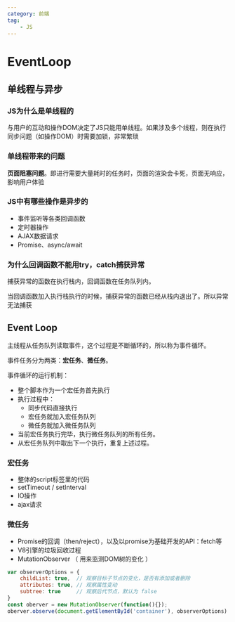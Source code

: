 ```yaml
---
category: 前端
tag:
    - JS
---
```


# EventLoop

## 单线程与异步

### JS为什么是单线程的

与用户的互动和操作DOM决定了JS只能用单线程。如果涉及多个线程，则在执行同步问题（如操作DOM）时需要加锁，非常繁琐



### 单线程带来的问题

**页面阻塞问题**。即进行需要大量耗时的任务时，页面的渲染会卡死，页面无响应，影响用户体验



### JS中有哪些操作是异步的

- 事件监听等各类回调函数
- 定时器操作
- AJAX数据请求
- Promise、async/await



### 为什么回调函数不能用try，catch捕获异常

捕获异常的函数在执行栈内，回调函数在任务队列内。

当回调函数加入执行栈执行的时候，捕获异常的函数已经从栈内退出了。所以异常无法捕获



## Event Loop

主线程从任务队列读取事件，这个过程是不断循环的，所以称为事件循环。

事件任务分为两类：**宏任务**、**微任务**。

事件循环的运行机制：

- 整个脚本作为一个宏任务首先执行
- 执行过程中：
    - 同步代码直接执行
    - 宏任务就加入宏任务队列
    - 微任务就加入微任务队列
- 当前宏任务执行完毕，执行微任务队列的所有任务。
- 从宏任务队列中取出下一个执行，重复上述过程。



### 宏任务

- 整体的script标签里的代码
- setTimeout / setInterval
- IO操作
- ajax请求



### 微任务

- Promise的回调（then/reject），以及以promise为基础开发的API：fetch等
- V8引擎的垃圾回收过程
- MutationObserver （ 用来监测DOM树的变化 ）
```js
var observerOptions = {
    childList: true,  // 观察目标子节点的变化，是否有添加或者删除
    attributes: true, // 观察属性变动
    subtree: true     // 观察后代节点，默认为 false
}
const oberver = new MutationObserver(function(){});
oberver.observe(document.getElementById('container'), observerOptions)
```
